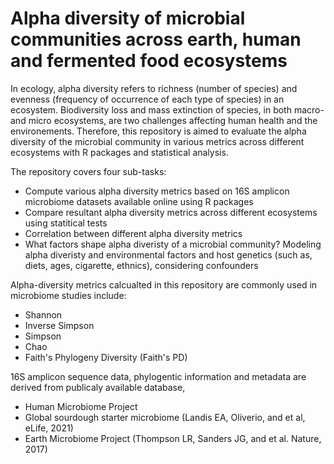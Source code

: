 # Alpha diversity of microbial communities across earth, human and fermented food ecosystems 

In ecology, alpha diversity refers to richness (number of species) and evenness (frequency of occurrence of each type of species) in an ecosystem. Biodiversity loss and mass extinction of species, in both macro- and micro ecosystems, are two challenges affecting human health and the environements. Therefore, this repository is aimed to evaluate the alpha diversity of the microbial community in various metrics across different ecosystems with R packages and statistical analysis. 

The repository covers four sub-tasks:

- Compute various alpha diversity metrics based on 16S amplicon microbiome datasets available online using R packages 
- Compare resultant alpha diversity metrics across different ecosystems using statitical tests
- Correlation between different alpha diversity metrics 
- What factors shape alpha diveristy of a microbial community? Modeling alpha diveristy and environmental factors and host genetics (such as, diets, ages, cigarette, ethnics), considering confounders 

Alpha-diversity metrics calcualted in this repository are commonly used in microbiome studies include:

- Shannon
- Inverse Simpson
- Simpson
- Chao
- Faith's Phylogeny Diversity (Faith's PD)

16S amplicon sequence data, phylogentic information and metadata are derived from publicaly available database, 

- Human Microbiome Project 
- Global sourdough starter microbiome (Landis EA, Oliverio, and et al, eLife, 2021)
- Earth Microbiome Project (Thompson LR, Sanders JG, and et al. Nature, 2017)  
